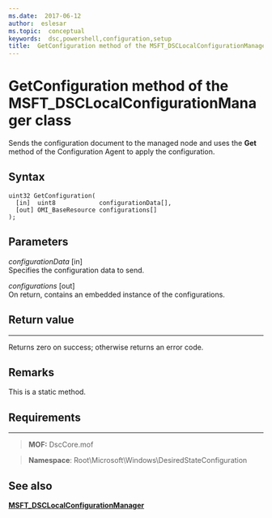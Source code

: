 ```yaml
---
ms.date:  2017-06-12
author:  eslesar
ms.topic:  conceptual
keywords:  dsc,powershell,configuration,setup
title:  GetConfiguration method of the MSFT_DSCLocalConfigurationManager class
---
```


# GetConfiguration method of the MSFT_DSCLocalConfigurationManager class

Sends the configuration document to the managed node and uses the **Get** method of the Configuration Agent to apply the configuration.

Syntax
------

```mof
uint32 GetConfiguration(
  [in]  uint8            configurationData[],
  [out] OMI_BaseResource configurations[]
);
```

Parameters
----------

*configurationData* \[in\]  
Specifies the configuration data to send.

*configurations* \[out\]  
On return, contains an embedded instance of the configurations.

## Return value
------------

Returns zero on success; otherwise returns an error code.

## Remarks

This is a static method.

## Requirements
------------
>**MOF:** DscCore.mof

>**Namespace**: Root\Microsoft\Windows\DesiredStateConfiguration


## See also


[**MSFT_DSCLocalConfigurationManager**](msft-dsclocalconfigurationmanager.md)
 

 




